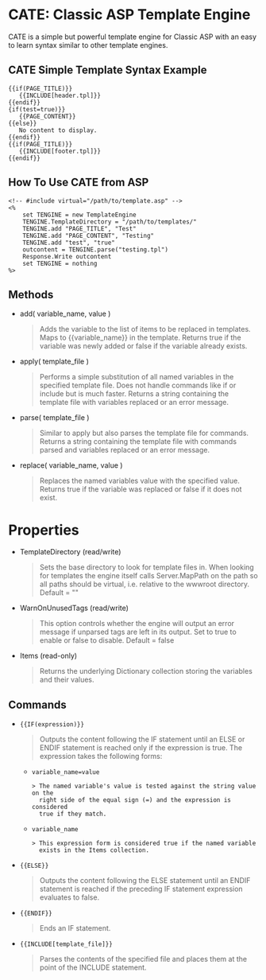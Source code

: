 CATE: Classic ASP Template Engine
=================================

CATE is a simple but powerful template engine for Classic ASP with an easy to learn syntax similar to other template engines.

CATE Simple Template Syntax Example
-----------------------------------

    {{if(PAGE_TITLE)}}
       {{INCLUDE[header.tpl]}}
    {{endif}}
    {if(test=true)}}
       {{PAGE_CONTENT}}
    {{else}}
       No content to display.
    {{endif}}
    {{if(PAGE_TITLE)}}
       {{INCLUDE[footer.tpl]}}
    {{endif}}

How To Use CATE from ASP
------------------------
    <!-- #include virtual="/path/to/template.asp" -->
    <%
        set TENGINE = new TemplateEngine
        TENGINE.TemplateDirectory = "/path/to/templates/"
        TENGINE.add "PAGE_TITLE", "Test"
        TENGINE.add "PAGE_CONTENT", "Testing"
        TENGINE.add "test", "true"
        outcontent = TENGINE.parse("testing.tpl")
        Response.Write outcontent
        set TENGINE = nothing
    %>

Methods
-------

  * add( variable_name, value )

    > Adds the variable to the list of items to be replaced in templates.
      Maps to {{variable_name}} in the template. Returns true if the
      variable was newly added or false if the variable already exists.

  * apply( template_file )

    > Performs a simple substitution of all named variables in the
      specified template file. Does not handle commands like if or include
      but is much faster. Returns a string containing the template file
      with variables replaced or an error message.

  * parse( template_file )

    > Similar to apply but also parses the template file for commands.
      Returns a string containing the template file with commands parsed
      and variables replaced or an error message.

  * replace( variable_name, value )

    > Replaces the named variables value with the specified value.
      Returns true if the variable was replaced or false if it does not exist.

Properties
==========

  * TemplateDirectory (read/write)

    > Sets the base directory to look for template files in.
      When looking for templates the engine itself calls Server.MapPath on the
      path so all paths should be virtual, i.e. relative to the wwwroot
      directory. Default = ""

  * WarnOnUnusedTags (read/write)

    > This option controls whether the engine will output an error message
      if unparsed tags are left in its output. Set to true to enable or
      false to disable. Default = false

  * Items (read-only)

    > Returns the underlying Dictionary collection storing the variables and their values.

Commands
--------

* `{{IF(expression)}}`

    > Outputs the content following the IF statement until an ELSE or
      ENDIF statement is reached only if the expression is true. The expression
      takes the following forms:

    * `variable_name=value`

          > The named variable's value is tested against the string value on the
            right side of the equal sign (=) and the expression is considered
            true if they match.

    * `variable_name`

          > This expression form is considered true if the named variable
            exists in the Items collection.

* `{{ELSE}}`

    > Outputs the content following the ELSE statement until an ENDIF
      statement is reached if the preceding IF statement expression
      evaluates to false.

* `{{ENDIF}}`

    > Ends an IF statement.

* `{{INCLUDE[template_file]}}`

    > Parses the contents of the specified file and places them at the point
      of the INCLUDE statement.
